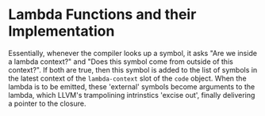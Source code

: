 # Lambda Functions and their Implementation

Essentially, whenever the compiler looks up a symbol, it asks "Are we inside a lambda context?" and "Does this symbol come from outside of this context?". If both are true, then this symbol is added to the list of symbols in the latest context of the `lambda-context` slot of the `code` object. When the lambda is to be emitted, these 'external' symbols become arguments to the lambda, which LLVM's trampolining intrinstics 'excise out', finally delivering a pointer to the closure.
